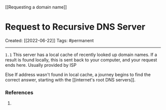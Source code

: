 [[Requesting a domain name]]

# Request to Recursive DNS Server
Created:  [[2022-06-22]]
Tags: #permanent   

---
`1.1`   This server has a local cache of recently looked up domain names. If a result is found locally, this is sent back to your computer, and your request ends here. Usually provided by ISP



Else If address wasn't found in local cache, a journey begins to find the correct answer, starting with the [[internet's root DNS servers]].   















### References
1. 